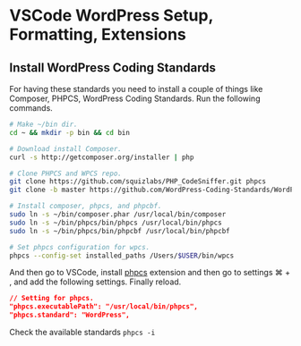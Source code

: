 # VSCode WordPress Setup, Formatting, Extensions

## Install WordPress Coding Standards

For having these standards you need to install a couple of things like Composer, PHPCS, WordPress Coding Standards. Run the following commands.

```sh
# Make ~/bin dir.
cd ~ && mkdir -p bin && cd bin

# Download install Composer.
curl -s http://getcomposer.org/installer | php

# Clone PHPCS and WPCS repo.
git clone https://github.com/squizlabs/PHP_CodeSniffer.git phpcs
git clone -b master https://github.com/WordPress-Coding-Standards/WordPress-Coding-Standards.git wpcs

# Install composer, phpcs, and phpcbf.
sudo ln -s ~/bin/composer.phar /usr/local/bin/composer
sudo ln -s ~/bin/phpcs/bin/phpcs /usr/local/bin/phpcs
sudo ln -s ~/bin/phpcs/bin/phpcbf /usr/local/bin/phpcbf

# Set phpcs configuration for wpcs.
phpcs --config-set installed_paths /Users/$USER/bin/wpcs
```

And then go to VSCode, install [phpcs](https://ahmda.ws/2CeELXC) extension and then go to settings ⌘ + , and add the following settings. Finally reload.

```json
// Setting for phpcs.
"phpcs.executablePath": "/usr/local/bin/phpcs",
"phpcs.standard": "WordPress",
```

Check the available standards `phpcs -i`
